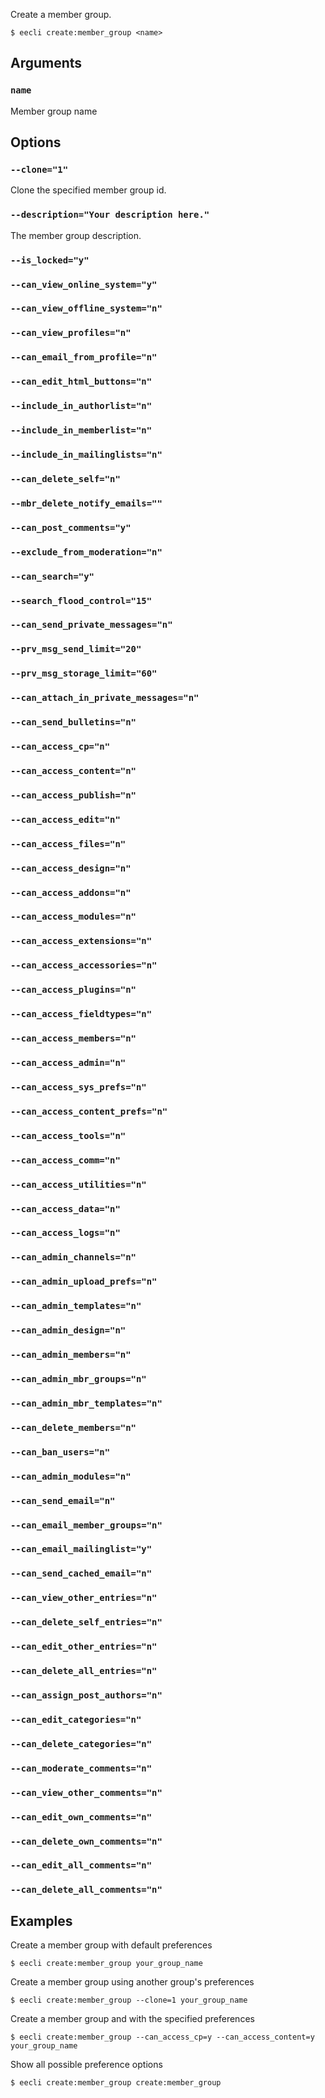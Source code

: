 Create a member group.

```
$ eecli create:member_group <name>
```

## Arguments

### `name`

Member group name

## Options

### `--clone="1"`

Clone the specified member group id.

### `--description="Your description here."`

The member group description.

### `--is_locked="y"`

### `--can_view_online_system="y"`

### `--can_view_offline_system="n"`

### `--can_view_profiles="n"`

### `--can_email_from_profile="n"`

### `--can_edit_html_buttons="n"`

### `--include_in_authorlist="n"`

### `--include_in_memberlist="n"`

### `--include_in_mailinglists="n"`

### `--can_delete_self="n"`

### `--mbr_delete_notify_emails=""`

### `--can_post_comments="y"`

### `--exclude_from_moderation="n"`

### `--can_search="y"`

### `--search_flood_control="15"`

### `--can_send_private_messages="n"`

### `--prv_msg_send_limit="20"`

### `--prv_msg_storage_limit="60"`

### `--can_attach_in_private_messages="n"`

### `--can_send_bulletins="n"`

### `--can_access_cp="n"`

### `--can_access_content="n"`

### `--can_access_publish="n"`

### `--can_access_edit="n"`

### `--can_access_files="n"`

### `--can_access_design="n"`

### `--can_access_addons="n"`

### `--can_access_modules="n"`

### `--can_access_extensions="n"`

### `--can_access_accessories="n"`

### `--can_access_plugins="n"`

### `--can_access_fieldtypes="n"`

### `--can_access_members="n"`

### `--can_access_admin="n"`

### `--can_access_sys_prefs="n"`

### `--can_access_content_prefs="n"`

### `--can_access_tools="n"`

### `--can_access_comm="n"`

### `--can_access_utilities="n"`

### `--can_access_data="n"`

### `--can_access_logs="n"`

### `--can_admin_channels="n"`

### `--can_admin_upload_prefs="n"`

### `--can_admin_templates="n"`

### `--can_admin_design="n"`

### `--can_admin_members="n"`

### `--can_admin_mbr_groups="n"`

### `--can_admin_mbr_templates="n"`

### `--can_delete_members="n"`

### `--can_ban_users="n"`

### `--can_admin_modules="n"`

### `--can_send_email="n"`

### `--can_email_member_groups="n"`

### `--can_email_mailinglist="y"`

### `--can_send_cached_email="n"`

### `--can_view_other_entries="n"`

### `--can_delete_self_entries="n"`

### `--can_edit_other_entries="n"`

### `--can_delete_all_entries="n"`

### `--can_assign_post_authors="n"`

### `--can_edit_categories="n"`

### `--can_delete_categories="n"`

### `--can_moderate_comments="n"`

### `--can_view_other_comments="n"`

### `--can_edit_own_comments="n"`

### `--can_delete_own_comments="n"`

### `--can_edit_all_comments="n"`

### `--can_delete_all_comments="n"`

## Examples

Create a member group with default preferences

```
$ eecli create:member_group your_group_name
```

Create a member group using another group's preferences

```
$ eecli create:member_group --clone=1 your_group_name
```

Create a member group and with the specified preferences

```
$ eecli create:member_group --can_access_cp=y --can_access_content=y your_group_name
```

Show all possible preference options

```
$ eecli create:member_group create:member_group
```